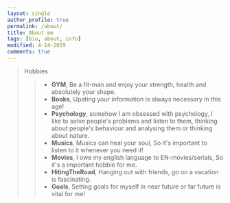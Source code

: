 ```yaml
---
layout: single
author_profile: true
permalink: /about/
title: About me
tags: [bio, about, info]
modified: 4-14-2019
comments: true
---
```


> Hobbies
>>* **GYM**, Be a fit-man and enjoy your strength, health and absolutely your shape.  
>>* **Books**, Upating your information is always necessary in this age!  
>>* **Psychology**, somehow I am obsessed with psychology, I like to solve people's problems
and listen to them, thinking about people's behaviour and analysing them or thinking about nature.  
>>* **Musics**, Musics can heal your soul, So it's important to listen to it whenever you need it!  
>>* **Movies**, I owe my english language to EN-movies/serials, So it's a important hobbie for me.  
>>* **HitingTheRoad**, Hanging out with friends, go on a vacation is fascinating.  
>>* **Goals**, Setting goals for myself in near future or far future is vital for me!  